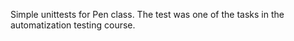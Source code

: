 Simple unittests for Pen class.
The test was one of the tasks in the automatization testing course.
